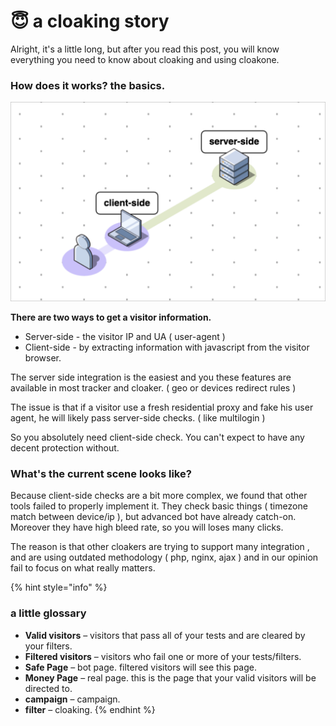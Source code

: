 # 😇 a cloaking story



Alright, it's a little long, but after you read this post, you will know everything you need to know about cloaking and using cloakone. 

### How does it works? the basics.

![](.gitbook/assets/cleanshot-2020-08-09-at-08.40.26-2x.png)

**There are two ways to get a visitor information.**

* Server-side -  the visitor IP and UA \( user-agent \) 
* Client-side - by extracting information with javascript from the visitor browser. 

The server side integration is the easiest and you these features are available in most tracker and cloaker. \(  geo or devices redirect rules \)  

The issue is that if a visitor use a fresh residential proxy and fake his user agent, he will likely pass server-side checks. \( like multilogin \) 

So you absolutely need client-side check. You can't expect to have any decent protection without.

### **What's the current scene looks like?**

Because client-side checks are a bit more complex, we found that other tools failed to properly implement it. They check basic things \( timezone match between device/ip \), but advanced bot have already catch-on. Moreover they have high bleed rate, so you will loses many clicks.

The reason is that other cloakers are trying to support many integration , and are using outdated methodology \( php, nginx, ajax \) and in our opinion fail to focus on what really matters.  


{% hint style="info" %}
### a little glossary

* **Valid visitors** – visitors that pass all of your tests and are cleared by your filters.
* **Filtered visitors** – visitors who fail one or more of your tests/filters.
* **Safe Page** –  bot page. filtered visitors will see this page.
* **Money Page** –  real page. this is the page that your valid visitors will be directed to.
* **campaign** –  campaign. 
* **filter** –  cloaking. 
{% endhint %}

